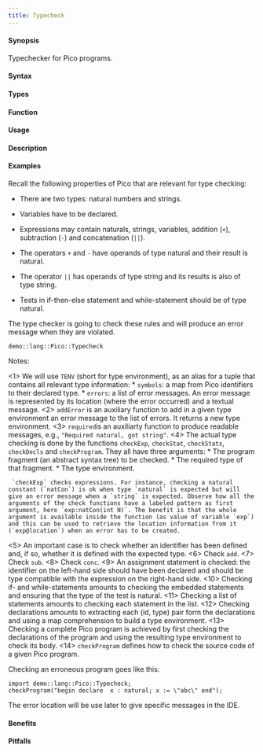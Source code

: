 ```yaml
---
title: Typecheck
---
```


#### Synopsis

Typechecker for Pico programs.

#### Syntax

#### Types

#### Function
       
#### Usage

#### Description

#### Examples

Recall the following properties of Pico that are relevant for type checking:

*  There are two types: natural numbers and strings.

*  Variables have to be declared.

*  Expressions may contain naturals, strings, variables, addition (`+`), subtraction (`-`) and concatenation (`||`).

*  The operators `+` and `-` have operands of type natural and their result is natural.

*  The operator `||` has operands of type string and its results is also of type string.

*  Tests in if-then-else statement and while-statement should be of type natural.


The type checker is going to check these rules and will produce an error message when they are violated.

```rascal-include
demo::lang::Pico::Typecheck
```

                
Notes:

<1>  We will use `TENV` (short for type environment), as an alias for a tuple that contains all relevant type information:
     *  `symbols`: a map from Pico identifiers to their declared type.
     *  `errors`: a list of error messages. An error message is represented by its location (where the error occurred) and a textual message.
<2>  `addError` is an auxiliary function to add in a given type environment an error message to the list of errors. It returns a new type environment.
<3>  `required`is an auxiliarty function to produce readable messages, e.g., `"Required natural, got string"`.
<4>  The actual type checking is done by the functions `checkExp`, `checkStat`, `checkStats`, `checkDecls` and `checkProgram`. They all have three arguments:
     *  The program fragment (an abstract syntax tree) to be checked.
     *  The required type of that fragment.
     *  The type environment.
     
     
     `checkExp` checks expressions. For instance, checking a natural constant (`natCon`) is ok when type `natural` is expected but will give an error message when a `string` is expected. Observe how all the arguments of the check functions have a labeled pattern as first argument, here `exp:natCon(int N)`. The benefit is that the whole argument is available inside the function (as value of variable `exp`) and this can be used to retrieve the location information from it (`exp@location`) when an error has to be created.

<5>  An important case is to check whether an identifier has been defined and, if so, whether it is defined with the expected type.
<6> Check `add`.
<7>  Check `sub`.
<8> Check `conc`.
<9>  An assignment statement is checked: the identifier on the left-hand side should have been declared and should be type compatible with the expression on the right-hand side.
<10>  Checking if- and while-statements amounts to checking the embedded statements and ensuring that the type of the test is natural.
<11>  Checking a list of statements amounts to checking each statement in the list.
<12>  Checking declarations amounts to extracting each (id, type) pair form the declarations and using a map comprehension to build a type environment.
<13>  Checking a complete Pico program is achieved by first checking the declarations of the program and using the resulting type environment to check its body.
<14>  `checkProgram` defines how to check the source code of a given Pico program.


Checking an erroneous program goes like this:
```rascal-shell
import demo::lang::Pico::Typecheck;
checkProgram("begin declare  x : natural; x := \"abc\" end");
```

The error location will be use later to give specific messages in the IDE.

#### Benefits

#### Pitfalls

